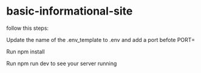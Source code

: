 # basic-informational-site

follow this steps:

Update the name of the .env_template to .env and add a port befote PORT=

Run npm install

Run npm run dev to see your server running